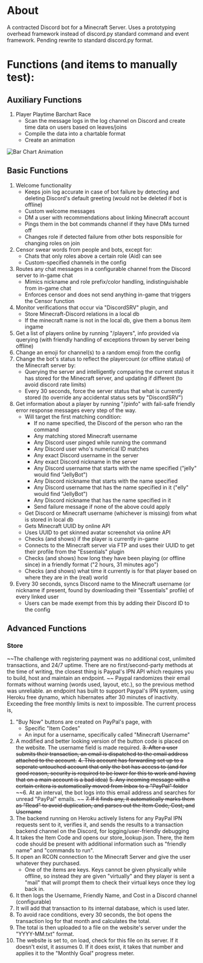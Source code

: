 # About
A contracted Discord bot for a Minecraft Server. Uses a prototyping overhead framework instead of discord.py standard command and event framework. Pending rewrite to standard discord.py format.


# Functions (and items to manually test):
## Auxiliary Functions
1. Player Playtime Barchart Race
    - Scan the message logs in the log channel on Discord and create time data on users based on leaves/joins
    - Compile the data into a chartable format
    - Create an animation

![Bar Chart Animation](https://i.imgur.com/BlgrwLy.gif)
## Basic Functions
1. Welcome functionality 
    - Keeps join log accurate in case of bot failure by detecting and deleting Discord's default greeting (would not be deleted if bot is offline)
    - Custom welcome messages
    - DM a user with recommendations about linking Minecraft account
    - Pings them in the bot commands channel if they have DMs turned off
    - Changes role if detected failure from other bots responsible for changing roles on join
2. Censor swear words from people and bots, except for:
    - Chats that only roles above a certain role (Aid) can see
    - Custom-specified channels in the config
3. Routes any chat messages in a configurable channel from the Discord server to in-game chat
    - Mimics nickname and role prefix/color handling, indistinguishable from in-game chat
    - Enforces censor and does not send anything in-game that triggers the Censor function
4. Monitor verifications that occur via "DiscordSRV" plugin, and
    - Store Minecraft-Discord relations in a local db
    - If the minecraft name is not in the local db, give them a bonus item ingame
5. Get a list of players online by running "/players", info provided via querying (with friendly handling of exceptions thrown by server being offline)
6. Change an emoji for channel(s) to a random emoji from the config
7. Change the bot's status to reflect the playercount (or offline status) of the Minecraft server by:
    - Querying the server and intelligently comparing the current status it has stored for the Minecraft server, and updating if different (to avoid discord rate limits)
    - Every 30 seconds, force the server status that what is currently stored (to override any accidental status sets by "DiscordSRV")
8. Get information about a player by running "/pinfo" with fail-safe friendly error response messages every step of the way.
    - Will target the first matching condition: 
        - If no name specified, the Discord of the person who ran the command
        - Any matching stored Minecraft username
        - Any Discord user pinged while running the command
        - Any Discord user who's numerical ID matches
        - Any exact Discord username in the server
        - Any exact Discord nickname in the server
        - Any Discord username that starts with the name specified ("jelly" would find "JellyBot")
        - Any Discord nickname that starts with the name specified
        - Any Discord username that has the name specified in it ("elly" would find "JellyBot")
        - Any Discord nickname that has the name specified in it
        - Send failure message if none of the above could apply
     - Get Discord or Minecraft username (whichever is missing) from what is stored in local db
     - Gets Minecraft UUID by online API
     - Uses UUID to get skinned avatar screenshot via online API
     - Checks (and shows) if the player is currently in-game
     - Connects to the Minecraft server via FTP and uses their UUID to get their profile from the "Essentials" plugin
     - Checks (and shows) how long they have been playing (or offline since) in a friendly format ("2 hours, 31 minutes ago")
     - Checks (and shows) what time it currently is for that player based on where they are in the (real) world
8. Every 30 seconds, syncs Discord name to the Minecraft username (or nickname if present, found by downloading their "Essentials" profile) of every linked user
    - Users can be made exempt from this by adding their Discord ID to the config
## Advanced Functions
### Store
~~The challenge with registering payment was no additional cost, unlimited transactions, and 24/7 uptime. There are no first/second-party methods at the time of writing, the closest thing is Paypal's IPN API which requires you to build, host and maintain an endpoint. ~~
Paypal randomizes their email formats without warning (words used, layout, etc.), so the previous method was unreliable. an endpoint has built to support Paypal's IPN system, using Heroku free dynamo, which hibernates after 30 minutes of inactivity. Exceeding the free monthly limits is next to impossible.
The current process is,
1. "Buy Now" buttons are created on PayPal's page, with
    - Specific "Item Codes"
    - An input for a username, specifically called "Minecraft Username"
2. A modified and better looking version of the button code is placed on the website. The username field is made required.
~~3. After a user submits their transaction, an email is dispatched to the email address attached to the account.~~
~~4. This account has forwarding set up to a seperate untouched account that only the bot has access to (and for good reason, security is required to be lower for this to work and having that on a main account is a bad idea)~~
~~5. Any incoming message with a certain critera is automatically moved from Inbox to a "PayPal" folder~~
~~6. At an interval, the bot logs into this email address and searches for unread "PayPal" emails. ~~
~~7. If it finds any, it automatically marks them as "Read" to avoid duplication, and parses out the Item Code, Cost, and Username~~
3. The backend running on Heroku actively listens for any PayPal IPN requests sent to it, verifies it, and sends the results to a transaction backend channel on the Discord, for logging/user-friendly debugging
4. It takes the Item Code and opens our store_lookup.json. There, the item code should be present with additional information such as "friendly name" and "commands to run".
5. It open an RCON connection to the Minecraft Server and give the user whatever they purchased.
    - One of the items are keys. Keys cannot be given physically while offline, so instead they are given "virtually" and they player is sent a "mail" that will prompt them to check their virtual keys once they log back in.
6. It then logs the Username, Friendly Name, and Cost in a Discord channel (configurable)
7. It will add that transaction to its internal database, which is used later.
8. To avoid race conditions, every 30 seconds, the bot opens the transaction log for that month and calculates the total. 
9. The total is then uploaded to a file on the website's server under the "YYYY-MM.txt" format.
10. The website is set to, on load, check for this file on its server. If it doesn't exist, it assumes 0. If it does exist, it takes that number and applies it to the "Monthly Goal" progress meter.
